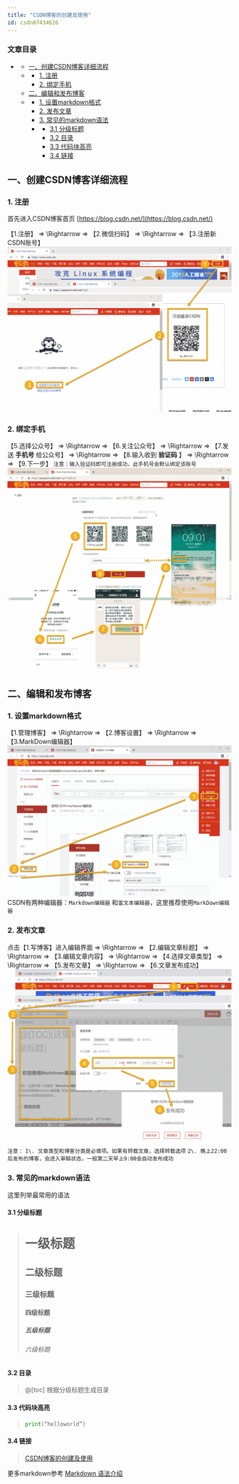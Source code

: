 ```yaml
---
title: "CSDN博客的创建及使用"
id: csdn87434626
---
```


### 文章目录

*   *   [一、创建CSDN博客详细流程](#CSDN_3)
    *   *   [1\. 注册](#1__4)
        *   [2\. 绑定手机](#2__9)
    *   [二、编辑和发布博客](#_13)
    *   *   [1\. 设置markdown格式](#1_markdown_14)
        *   [2\. 发布文章](#2__18)
        *   [3\. 常见的markdown语法](#3_markdown_27)
        *   *   [3.1 分级标题](#31__30)
            *   [3.2 目录](#32__39)
            *   [3.3 代码块高亮](#33__43)
            *   [3.4 链接](#34__48)

## 一、创建CSDN博客详细流程

### 1\. 注册

首先进入CSDN博客首页 [https://blog.csdn.net/](https://blog.csdn.net/)

【1.注册】 ⇒ \Rightarrow ⇒ 【2.微信扫码】 ⇒ \Rightarrow ⇒ 【3.注册新CSDN账号】
![在这里插入图片描述](../img/fcbdaf40b7252902a64d0d2cc39176a9.png)

### 2\. 绑定手机

【5.选择公众号】 ⇒ \Rightarrow ⇒ 【6.关注公众号】 ⇒ \Rightarrow ⇒ 【7.发送 **手机号** 给公众号】 ⇒ \Rightarrow ⇒ 【8.输入收到 **验证码** 】 ⇒ \Rightarrow ⇒ 【9.下一步】
`注意：输入验证码即可注册成功，此手机号会默认绑定该账号`
![在这里插入图片描述](../img/20f9371b2c034006c4c3cc8afcae44f5.png)

## 二、编辑和发布博客

### 1\. 设置markdown格式

【1.管理博客】 ⇒ \Rightarrow ⇒ 【2.博客设置】 ⇒ \Rightarrow ⇒ 【3.MarkDown编辑器】
![设置默认的编辑器格式](../img/dc145bc9ba87dff87afa7619bb6baf0f.png)
CSDN有两种编辑器：`Markdown编辑器` 和`富文本编辑器`，这里推荐使用`MarkDown编辑器`

### 2\. 发布文章

点击【1.写博客】进入编辑界面 ⇒ \Rightarrow ⇒ 【2.编辑文章标题】 ⇒ \Rightarrow ⇒ 【3.编辑文章内容】 ⇒ \Rightarrow ⇒ 【4.选择文章类型】 ⇒ \Rightarrow ⇒ 【5.发布文章】 ⇒ \Rightarrow ⇒ 【6.文章发布成功】
![在这里插入图片描述](../img/3b7d50b8b7958f3bb90448f6aedfa68b.png)
`注意：`
`1\. 文章类型和博客分类是必填项。如果有转载文章，选择转载选项`
`2\. 晚上22:00后发布的博客，会进入审稿状态，一般第二天早上9:00会自动发布成功`

### 3\. 常见的markdown语法

这里列举最常用的语法

#### 3.1 分级标题

> # 一级标题
> ## 二级标题
> ### 三级标题
> #### 四级标题
> ##### 五级标题
> ###### 六级标题

#### 3.2 目录

> @[toc]
> 根据分级标题生成目录

#### 3.3 代码块高亮

> ```python
> print(“helloworld”)
> ```

#### 3.4 链接

> [CSDN博客的创建及使用]([https://blog.csdn.net/Datawhale/article/details/87434626](https://blog.csdn.net/Datawhale/article/details/87434626))

更多markdown参考 [Markdown 语法介绍](https://coding.net/help/doc/project/markdown.html)